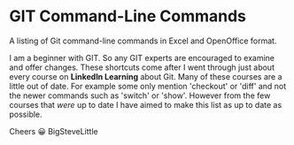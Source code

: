 # GIT Command-Line Commands

A listing of Git command-line commands in Excel and OpenOffice format.

I am a beginner with GIT. So any GIT experts are encouraged to examine and offer changes. These shortcuts come after I went through just about every course on **LinkedIn Learning** about Git. Many of these courses are a little out of date. For example some only mention 'checkout' or 'diff' and not the newer commands such as 'switch' or 'show'. However from the few courses that *were* up to date I have aimed to make this list as up to date as possible.

Cheers 😀
BigSteveLittle

